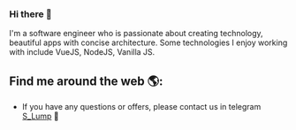 ### Hi there 👋

I'm a software engineer who is passionate about creating technology, beautiful apps with concise architecture. Some technologies I enjoy working with include VueJS, NodeJS, Vanilla JS. 

## Find me around the web 🌎:
- If you have any questions or offers, please contact us in telegram <a href="t.me/S_Lump">S_Lump</a> 📱
